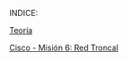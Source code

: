INDICE:


[Teoría](Teoría/Teoría.md)


[Cisco - Misión 6: Red Troncal](Cisco/Mision6_RedTroncal.pkt)


